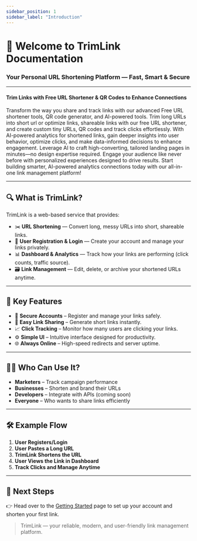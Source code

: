 ```yaml
---
sidebar_position: 1
sidebar_label: "Introduction"
---
```


# 🚀 Welcome to TrimLink Documentation

### Your Personal URL Shortening Platform — Fast, Smart & Secure

---

#### **Trim Links with Free URL Shortener & QR Codes to Enhance Connections**

Transform the way you share and track links with our advanced Free URL shortener tools, QR code generator, and AI-powered tools. Trim long URLs into short url or optimize links, shareable links with our free URL shortener, and create custom tiny URLs, QR codes and track clicks effortlessly. With AI-powered analytics for shortened links, gain deeper insights into user behavior, optimize clicks, and make data-informed decisions to enhance engagement. Leverage AI to craft high-converting, tailored landing pages in minutes—no design expertise required. Engage your audience like never before with personalized experiences designed to drive results. Start building smarter, AI-powered analytics connections today with our all-in-one link management platform!

---

## 🔍 What is TrimLink?

TrimLink is a web-based service that provides:

- ✂️ **URL Shortening** — Convert long, messy URLs into short, shareable links.
- 👤 **User Registration & Login** — Create your account and manage your links privately.
- 📊 **Dashboard & Analytics** — Track how your links are performing (click counts, traffic source).
- 🗃️ **Link Management** — Edit, delete, or archive your shortened URLs anytime.

---

## 🎯 Key Features

- 🔐 **Secure Accounts** – Register and manage your links safely.
- 📎 **Easy Link Sharing** – Generate short links instantly.
- 📈 **Click Tracking** – Monitor how many users are clicking your links.
- ⚙️ **Simple UI** – Intuitive interface designed for productivity.
- 🌐 **Always Online** – High-speed redirects and server uptime.

---

## 🧑‍💻 Who Can Use It?

- **Marketers** – Track campaign performance
- **Businesses** – Shorten and brand their URLs
- **Developers** – Integrate with APIs (coming soon)
- **Everyone** – Who wants to share links efficiently

---

## 🛠️ Example Flow

1. **User Registers/Login**
2. **User Pastes a Long URL**
3. **TrimLink Shortens the URL**
4. **User Views the Link in Dashboard**
5. **Track Clicks and Manage Anytime**

---

## 📘 Next Steps

👉 Head over to the [Getting Started](./Au) page to set up your account and shorten your first link.

> TrimLink — your reliable, modern, and user-friendly link management platform.
